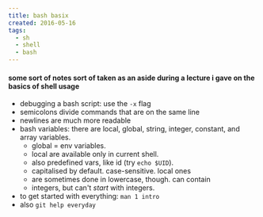 ```yaml
---
title: bash basix
created: 2016-05-16
tags:
  - sh
  - shell
  - bash
---
```


#### some sort of notes sort of taken as an aside during a lecture i gave on the basics of shell usage

* debugging a bash script: use the `-x` flag
* semicolons divide commands that are on the same line
* newlines are much more readable
* bash variables: there are local, global, string, integer,
  constant, and array variables.
  * global = env variables.
  * local are available only in current shell.
  * also predefined vars, like id (try `echo $UID`).
  * capitalised by default. case-sensitive. local ones
  * are sometimes done in lowercase, though. can contain
  * integers, but can't _start_ with integers.
* to get started with everything: `man 1 intro`
* also `git help everyday`

